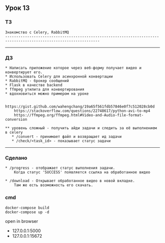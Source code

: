 ## Урок 13

### ТЗ
    
    Знакомство с Celery, RabbitMQ
    -----------------------------------------------------------------------------------------------------------------
---

### ДЗ

    * Написать приложение которое через веб-форму получает видео и конвертирует его.
    * Использовать Celery для асинхронной конвертации
    * RabbitMQ - брокер сообщений
    * Flask в качестве backend
    * ffmpeg утилита для конвертирования
    * вдохновиться можно примером на уроке

        https://gist.github.com/wahengchang/19a65f561fdb57846e0f7c512028cb0d
        https://stackoverflow.com/questions/22748617/python-avi-to-mp4
        https://ffmpeg.org/ffmpeg.html#Video-and-Audio-file-format-conversion

    ** уровень сложный - получить айди задачи и следить за её выполнением в celery
       * /convert - принимает файл и возвращает ид задачи
       * /check/<task_id> - показывает статус задачи
---

### Сделано

    * /progress - отображает статус выполнения задачи. 
        Когда статус 'SUCCESS' появляется ссылка на обработанное видео

    * /download - Открывает обработанное видео в новой вкладке. 
        Там же есть возможность его скачать.


### cmd

```commandline
docker-compose build
docker-compose up -d
```
open  in browser
- 127.0.0.1:5000
- 127.0.0.1:15672
